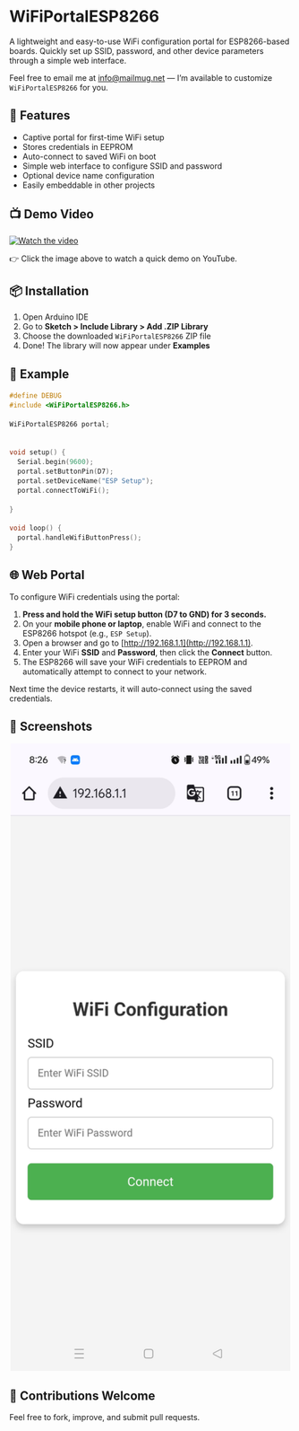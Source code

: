 # WiFiPortalESP8266

A lightweight and easy-to-use WiFi configuration portal for ESP8266-based boards. Quickly set up SSID, password, and other device parameters through a simple web interface.

Feel free to email me at info@mailmug.net — I’m available to customize `WiFiPortalESP8266` for you.



## 🚀 Features

- Captive portal for first-time WiFi setup
- Stores credentials in EEPROM
- Auto-connect to saved WiFi on boot
- Simple web interface to configure SSID and password
- Optional device name configuration
- Easily embeddable in other projects

## 📺 Demo Video

[![Watch the video](https://img.youtube.com/vi/f-tT3yUv6D4/hqdefault.jpg)](https://youtu.be/f-tT3yUv6D4)

👉 Click the image above to watch a quick demo on YouTube.

## 📦 Installation

1. Open Arduino IDE
2. Go to **Sketch > Include Library > Add .ZIP Library**
3. Choose the downloaded `WiFiPortalESP8266` ZIP file
4. Done! The library will now appear under **Examples**

## 🧪 Example

```cpp
#define DEBUG  
#include <WiFiPortalESP8266.h>

WiFiPortalESP8266 portal;


void setup() {
  Serial.begin(9600); 
  portal.setButtonPin(D7);
  portal.setDeviceName("ESP Setup");
  portal.connectToWiFi();
  
}

void loop() {
  portal.handleWifiButtonPress();
}
```

## 🌐 Web Portal

To configure WiFi credentials using the portal:

1. **Press and hold the WiFi setup button (D7 to GND) for 3 seconds.**
2. On your **mobile phone or laptop**, enable WiFi and connect to the ESP8266 hotspot (e.g., `ESP Setup`).
3. Open a browser and go to [http://192.168.1.1](http://192.168.1.1).
4. Enter your WiFi **SSID** and **Password**, then click the **Connect** button.
5. The ESP8266 will save your WiFi credentials to EEPROM and automatically attempt to connect to your network.

Next time the device restarts, it will auto-connect using the saved credentials.

## 📸 Screenshots
<div align="center">
  <img src="https://github.com/arshidkv12/WiFiPortalESP8266/blob/main/scr.jpg?raw=true" alt="ESP8266 WIFI" width="500"/>
</div>

## 🙌 Contributions Welcome
Feel free to fork, improve, and submit pull requests.


